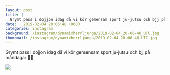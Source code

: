 ```yaml
---
layout: post
title: |
  Grymt pass i dojjon idag då vi kör gemensam sport ju-jutsu och bjj på måndagar 🤙🤛
date:   2019-02-04 20:06:48 +0000
categories: instagram
background: /instagram/dynamixherrljunga/2019-02-04_20-06-48_UTC.jpg
thumbnail: /instagram/dynamixherrljunga/2019-02-04_20-06-48_UTC.jpg
---
```

Grymt pass i dojjon idag då vi kör gemensam sport ju-jutsu och bjj på måndagar 🤙🤛



<img src='/www-dynamix-herrljunga/instagram/dynamixherrljunga/2019-02-04_20-06-48_UTC.jpg' class='img-fluid' />
